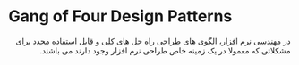 


  <h1> Gang of Four Design Patterns</h1>
  <p style="direction: rtl;">
  در مهندسی نرم افزار، الگوی های طراحی راه حل های کلی و قابل استفاده مجدد برای مشکلاتی که معمولا در یک زمینه خاص طراحی نرم افزار وجود دارند می باشند.
  </p>


